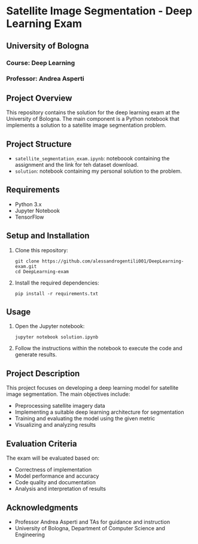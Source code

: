 # Satellite Image Segmentation - Deep Learning Exam

## University of Bologna
### Course: Deep Learning
### Professor: Andrea Asperti

## Project Overview

This repository contains the solution for the deep learning exam at the University of Bologna. The main component is a Python notebook that implements a solution to a satellite image segmentation problem.

## Project Structure

- `satellite_segmentation_exam.ipynb`: noteboook containing the assignment and the link for teh dataset download.
- `solution`: notebook containing my personal solution to the problem.

## Requirements

- Python 3.x
- Jupyter Notebook
- TensorFlow 

## Setup and Installation

1. Clone this repository:
   ```
   git clone https://github.com/alessandrogentili001/DeepLearning-exam.git
   cd DeepLearning-exam
   ```

2. Install the required dependencies:
   ```
   pip install -r requirements.txt
   ```

## Usage

1. Open the Jupyter notebook:
   ```
   jupyter notebook solution.ipynb
   ```

2. Follow the instructions within the notebook to execute the code and generate results.

## Project Description

This project focuses on developing a deep learning model for satellite image segmentation. The main objectives include:

- Preprocessing satellite imagery data
- Implementing a suitable deep learning architecture for segmentation
- Training and evaluating the model using the given metric
- Visualizing and analyzing results

## Evaluation Criteria

The exam will be evaluated based on:

- Correctness of implementation
- Model performance and accuracy
- Code quality and documentation
- Analysis and interpretation of results

## Acknowledgments

- Professor Andrea Asperti and TAs for guidance and instruction
- University of Bologna, Department of Computer Science and Engineering